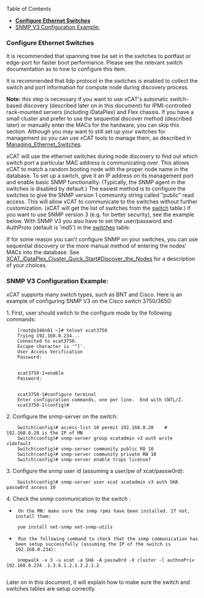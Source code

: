 <!-- START doctoc generated TOC please keep comment here to allow auto update -->
<!-- DON'T EDIT THIS SECTION, INSTEAD RE-RUN doctoc TO UPDATE -->
Table of Contents

- [**Configure Ethernet Switches**](#configure-ethernet-switches)
- [SNMP V3 Configuration Example:](#snmp-v3-configuration-example)

<!-- END doctoc generated TOC please keep comment here to allow auto update -->

### **Configure Ethernet Switches**

It is recommended that spanning tree be set in the switches to portfast or edge-port for faster boot performance. Please see the relevant switch documentation as to how to configure this item. 

It is recommended that lldp protocol in the switches is enabled to collect the switch and port information for compute node during discovery process. 

**Note:** this step is necessary if you want to use xCAT's automatic switch-based discovery (described later on in this document) for IPMI-controlled rack-mounted servers (including iDataPlex) and Flex chassis. If you have a small cluster and prefer to use the sequential discover method (described later) or manually enter the MACs for the hardware, you can skip this section. Although you may want to still set up your switches for management so you can use xCAT tools to manage them, as described in [Managing_Ethernet_Switches](Managing_Ethernet_Switches). 

xCAT will use the ethernet switches during node discovery to find out which switch port a particular MAC address is communicating over. This allows xCAT to match a random booting node with the proper node name in the database. To set up a switch, give it an IP address on its management port and enable basic SNMP functionality. (Typically, the SNMP agent in the switches is disabled by default.) The easiest method is to configure the switches to give the SNMP version 1 community string called "public" read access. This will allow xCAT to communicate to the switches without further customization. (xCAT will get the list of switches from the [switch](http://xcat.sourceforge.net/man5/switch.5.html) table.) If you want to use SNMP version 3 (e.g. for better security), see the example below. With SNMP V3 you also have to set the user/password and AuthProto (default is 'md5') in the [switches](http://xcat.sourceforge.net/man5/switches.5.html) table. 

If for some reason you can't configure SNMP on your switches, you can use sequential discovery or the more manual method of entering the nodes' MACs into the database. See [XCAT_iDataPlex_Cluster_Quick_Start#Discover_the_Nodes](XCAT_iDataPlex_Cluster_Quick_Start/#discover-the-nodes) for a description of your choices. 

### SNMP V3 Configuration Example:

xCAT supports many switch types, such as BNT and Cisco. Here is an example of configuring SNMP V3 on the Cisco switch 3750/3650: 

1\. First, user should switch to the configure mode by the following commands: 

~~~~    
    [root@x346n01 ~]# telnet xcat3750
    Trying 192.168.0.234...
    Connected to xcat3750.
    Escape character is '^]'.
    User Access Verification
    Password:
  
    
    xcat3750-1>enable
    Password:
    
    
    xcat3750-1#configure terminal
    Enter configuration commands, one per line.  End with CNTL/Z.
    xcat3750-1(config)#
~~~~   

2\. Configure the snmp-server on the switch: 

~~~~       
    Switch(config)# access-list 10 permit 192.168.0.20    # 192.168.0.20 is the IP of MN
    Switch(config)# snmp-server group xcatadmin v3 auth write v1default
    Switch(config)# snmp-server community public RO 10
    Switch(config)# snmp-server community private RW 10
    Switch(config)# snmp-server enable traps license?
~~~~       

3\. Configure the snmp user id (assuming a user/pw of xcat/passw0rd): 

~~~~       
    Switch(config)# snmp-server user xcat xcatadmin v3 auth SHA passw0rd access 10
~~~~       

4\. Check the snmp communication to the switch&nbsp;: 

  *      On the MN: make sure the snmp rpms have been installed. If not, install them: 

~~~~       
    yum install net-snmp net-snmp-utils
~~~~       

  *      Run the following command to check that the snmp communication has been setup successfully (assuming the IP of the switch is 192.168.0.234): 

~~~~       
    snmpwalk -v 3 -u xcat -a SHA -A passw0rd -X cluster -l authnoPriv 192.168.0.234 .1.3.6.1.2.1.2.2.1.2
    
~~~~  
 
Later on in this document, it will explain how to make sure the switch and switches tables are setup correctly. 
